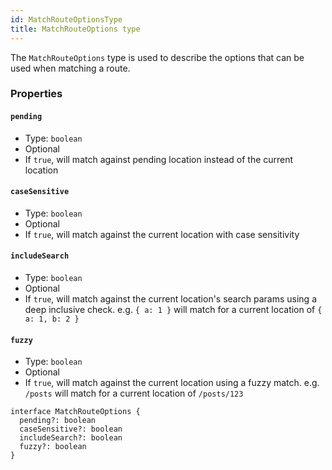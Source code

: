 ```yaml
---
id: MatchRouteOptionsType
title: MatchRouteOptions type
---
```


The `MatchRouteOptions` type is used to describe the options that can be used when matching a route.

### Properties

#### `pending`

- Type: `boolean`
- Optional
- If `true`, will match against pending location instead of the current location

#### `caseSensitive`

- Type: `boolean`
- Optional
- If `true`, will match against the current location with case sensitivity

#### `includeSearch`

- Type: `boolean`
- Optional
- If `true`, will match against the current location's search params using a deep inclusive check. e.g. `{ a: 1 }` will match for a current location of `{ a: 1, b: 2 }`

#### `fuzzy`

- Type: `boolean`
- Optional
- If `true`, will match against the current location using a fuzzy match. e.g. `/posts` will match for a current location of `/posts/123`

```tsx
interface MatchRouteOptions {
  pending?: boolean
  caseSensitive?: boolean
  includeSearch?: boolean
  fuzzy?: boolean
}
```
